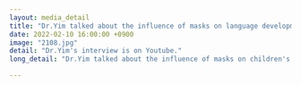 ```yaml
---
layout: media_detail
title: "Dr.Yim talked about the influence of masks on language development"
date: 2022-02-10 16:00:00 +0900
image: "2108.jpg"
detail: "Dr.Yim's interview is on Youtube." 
long_detail: "Dr.Yim talked about the influence of masks on children's language development. You can watch her interview here:<iframe width="560" height="315" src="https://www.youtube.com/embed/ZyOkCKoSu-8" title="YouTube video player" frameborder="0" allow="accelerometer; autoplay; clipboard-write; encrypted-media; gyroscope; picture-in-picture; web-share" allowfullscreen></iframe> "

---
```


